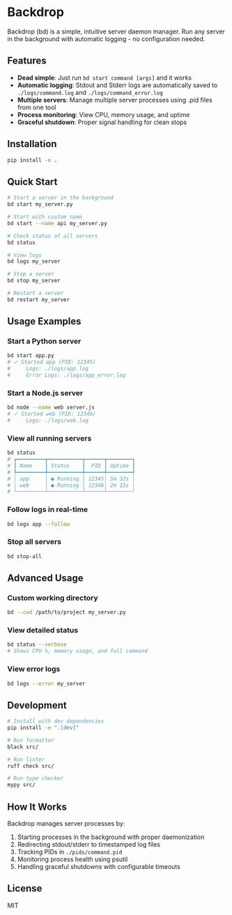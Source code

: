 # Backdrop

Backdrop (bd) is a simple, intuitive server daemon manager. Run any server in the background with automatic logging - no configuration needed.

## Features

- **Dead simple**: Just run `bd start command [args]` and it works
- **Automatic logging**: Stdout and Stderr logs are automatically saved to `./logs/command.log` and `./logs/command_error.log`
- **Multiple servers**: Manage multiple server processes using .pid files from one tool
- **Process monitoring**: View CPU, memory usage, and uptime
- **Graceful shutdown**: Proper signal handling for clean stops

## Installation

```bash
pip install -e .
```

## Quick Start

```bash
# Start a server in the background
bd start my_server.py

# Start with custom name
bd start --name api my_server.py

# Check status of all servers
bd status

# View logs
bd logs my_server

# Stop a server
bd stop my_server

# Restart a server
bd restart my_server
```

## Usage Examples

### Start a Python server

```bash
bd start app.py
# ✓ Started app (PID: 12345)
#     Logs: ./logs/app.log
#     Error Logs: ./logs/app_error.log
```

### Start a Node.js server

```bash
bd node --name web server.js
# ✓ Started web (PID: 12346)
#     Logs: ./logs/web.log
```

### View all running servers

```bash
bd status
# ┏━━━━━━━━━┳━━━━━━━━━━━┳━━━━━━┳━━━━━━━━┓
# ┃ Name    ┃ Status    ┃  PID ┃ Uptime ┃
# ┡━━━━━━━━━╇━━━━━━━━━━━╇━━━━━━╇━━━━━━━━┩
# │ app     │ ● Running │ 12345│ 5m 32s │
# │ web     │ ● Running │ 12346│ 2m 15s │
# └─────────┴───────────┴──────┴────────┘
```

### Follow logs in real-time

```bash
bd logs app --follow
```

### Stop all servers

```bash
bd stop-all
```

## Advanced Usage

### Custom working directory

```bash
bd --cwd /path/to/project my_server.py
```

### View detailed status

```bash
bd status --verbose
# Shows CPU %, memory usage, and full command
```

### View error logs

```bash
bd logs --error my_server
```

## Development

```bash
# Install with dev dependencies
pip install -e ".[dev]"

# Run formatter
black src/

# Run linter
ruff check src/

# Run type checker
mypy src/
```

## How It Works

Backdrop manages server processes by:

1. Starting processes in the background with proper daemonization
2. Redirecting stdout/stderr to timestamped log files
3. Tracking PIDs in `./pids/command.pid`
4. Monitoring process health using psutil
5. Handling graceful shutdowns with configurable timeouts

## License

MIT
